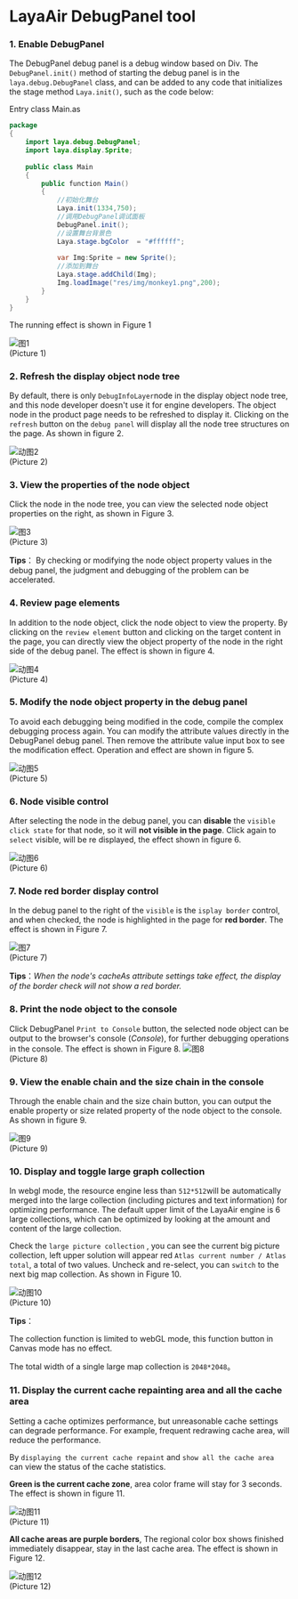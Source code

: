 # LayaAir DebugPanel tool

### 1. Enable DebugPanel

The DebugPanel debug panel is a debug window based on Div. The `DebugPanel.init()` method of starting the debug panel is in the `laya.debug.DebugPanel` class, and can be added to any code that initializes the stage method `Laya.init()`, such as the code below:

Entry class Main.as

```java
package
{
	import laya.debug.DebugPanel;
	import laya.display.Sprite;
	
	public class Main
	{
		public function Main()
		{
			//初始化舞台
			Laya.init(1334,750);    
			//调用DebugPanel调试面板
			DebugPanel.init();
			//设置舞台背景色
			Laya.stage.bgColor  = "#ffffff";
			
			var Img:Sprite = new Sprite(); 			 
			//添加到舞台
			Laya.stage.addChild(Img);   
			Img.loadImage("res/img/monkey1.png",200); 	
		}
	}
}
```

The running effect is shown in Figure 1

![图1](img/1.png) <br /> (Picture 1)



### 2. Refresh the display object node tree

By default, there is only `DebugInfoLayer`node in the display object node tree, and this node developer doesn't use it for engine developers. The object node in the product page needs to be refreshed to display it. Clicking on the `refresh` button on the  `debug panel` will display all the node tree structures on the page. As shown in figure 2.

![动图2](img/2.gif) <br /> (Picture 2)



### 3. View the properties of the node object

Click the node in the node tree, you can view the selected node object properties on the right, as shown in Figure 3.

![图3](img/3.png) <br /> (Picture 3)

**Tips**： By checking or modifying the node object property values in the debug panel, the judgment and debugging of the problem can be accelerated.



### 4. Review page elements

In addition to the node object, click the node object to view the property. By clicking on the `review element` button and clicking on the target content in the page, you can directly view the object property of the node in the right side of the debug panel. The effect is shown in figure 4.

![动图4](img/4.gif) <br /> (Picture 4)





### 5. Modify the node object property in the debug panel

To avoid each debugging being modified in the code, compile the complex debugging process again. You can modify the attribute values directly in the DebugPanel debug panel. Then remove the attribute value input box to see the modification effect. Operation and effect are shown in figure 5.

![动图5](img/5.gif) <br /> (Picture 5)



### 6. Node visible control

After selecting the node in the debug panel, you can **disable** the `visible click state` for that node, so it will  **not visible in the page**. Click again to `select` visible, will be re displayed, the effect shown in figure 6.

![动图6](img/6.gif) <br /> (Picture 6)





### 7. Node red border display control

In the debug panel to the right of the `visible` is the `isplay border` control, and when checked, the node is highlighted in the page for **red border**. The effect is shown in Figure 7.

![图7](img/7.png) <br /> (Picture 7)

**Tips**：*When the node's cacheAs attribute settings take effect, the display of the border check will not show a red border.*



### 8. Print the node object to the console

Click DebugPanel `Print to Console` button, the selected node object can be output to the browser's console  (*Console*), for further debugging operations in the console. The effect is shown in Figure 8.
![图8](img/8.png) <br /> (Picture 8)



### 9. View the enable chain and the size chain in the console

Through the enable chain and the size chain button, you can output the enable property or size related property of the node object to the console. As shown in figure 9.

![图9](img/9.png) <br /> (Picture 9)



### 10. Display and toggle large graph collection

In webgl mode, the resource engine less than `512*512`will be automatically merged into the large collection (including pictures and text information) for optimizing performance. The default upper limit of the LayaAir engine is 6 large collections, which can be optimized by looking at the amount and content of the large collection.

Check the `large picture collection` , you can see the current big picture collection, left upper solution will appear red `Atlas current number / Atlas total`, a total of two values. Uncheck and re-select, you can `switch` to the next big map collection. As shown in Figure 10.

![动图10](img/10.gif) <br /> (Picture 10)

**Tips**：

The collection function is limited to webGL mode, this function button in Canvas mode has no effect.

The total width of a single large map collection is `2048*2048`。





### 11. Display the current cache repainting area and all the cache area

Setting a cache optimizes performance, but unreasonable cache settings can degrade performance. For example, frequent redrawing cache area, will reduce the performance.

By `displaying the current cache repaint` and `show all the cache area` can view the status of the cache statistics.

**Green is the current cache zone**, area color frame will stay for 3 seconds. The effect is shown in figure 11.

![动图11](img/11.gif) <br /> (Picture 11)


**All cache areas are purple borders**, The regional color box shows finished immediately disappear, stay in the last cache area. The effect is shown in Figure 12.

![动图12](img/12.gif) <br /> (Picture 12)







 

